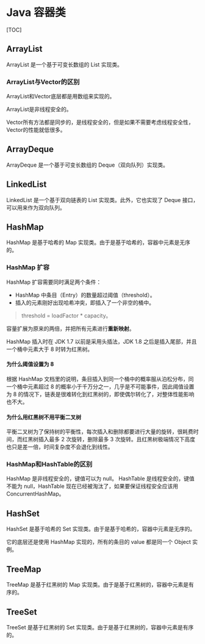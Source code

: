 # Java 容器类

[TOC]

## ArrayList

ArrayList 是一个基于可变长数组的 List 实现类。

### ArrayList与Vector的区别

ArrayList和Vector底层都是用数组来实现的。

ArrayList是非线程安全的。

Vector所有方法都是同步的，是线程安全的，但是如果不需要考虑线程安全性，Vector的性能就低很多。

## ArrayDeque

ArrayDeque 是一个基于可变长数组的 Deque（双向队列）实现类。

## LinkedList

LinkedList 是一个基于双向链表的 List 实现类。此外，它也实现了 Deque 接口，可以用来作为双向队列。

## HashMap

HashMap 是基于哈希的 Map 实现类。由于是基于哈希的，容器中元素是无序的。

### HashMap 扩容

HashMap 扩容需要同时满足两个条件：

- HashMap 中条目（Entry）的数量超过阈值（threshold）。
- 插入的元素刚好出现哈希冲突，即插入了一个非空的桶中。

> threshold = loadFactor * capacity。

容量扩展为原来的两倍，并把所有元素进行**重新映射**。

HashMap 插入时在 JDK 1.7 以前是采用头插法，JDK 1.8 之后是插入尾部，并且一个桶中元素大于 8 时转为红黑树。

#### 为什么阈值设置为 8

根据 HashMap 文档里的说明，条目插入到同一个桶中的概率服从泊松分布，同一个桶中元素超过 8 的概率小于千万分之一，几乎是不可能事件，因此阈值设置为 8 的情况下，链表是很难转化到红黑树的，即使偶尔转化了，对整体性能影响也不大。

#### 为什么用红黑树不用平衡二叉树

平衡二叉树为了保持树的平衡性，每次插入和删除都要进行大量的旋转，很耗费时间，而红黑树插入最多 2 次旋转，删除最多 3 次旋转。且红黑树极端情况下高度也只是差一倍，时间复杂度不会退化到线性。

### HashMap和HashTable的区别

HashMap 是非线程安全的，键值可以为 null。
HashTable 是线程安全的，键值不能为 null，HashTable 现在已经被淘汰了，如果要保证线程安全应该用 ConcurrentHashMap。

## HashSet

HashSet 是基于哈希的 Set 实现类。由于是基于哈希的，容器中元素是无序的。

它的底层还是使用 HashMap 实现的，所有的条目的 value 都是同一个 Object 实例。

## TreeMap

TreeMap 是基于红黑树的 Map 实现类。由于是基于红黑树的，容器中元素是有序的。

## TreeSet

TreeSet 是基于红黑树的 Set 实现类。由于是基于红黑树的，容器中元素是有序的。

